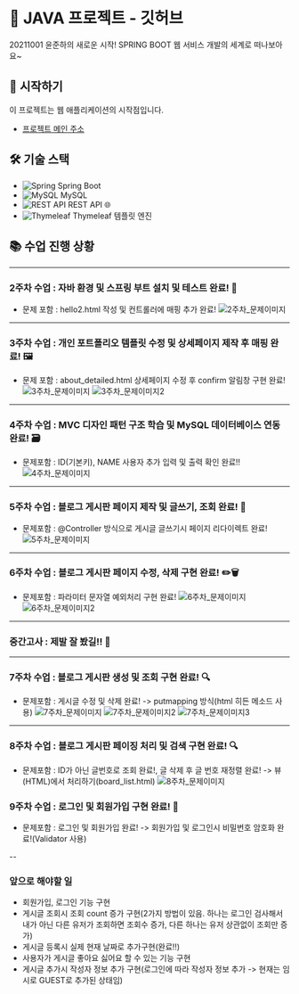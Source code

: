 # 🌱 JAVA 프로젝트 - 깃허브

20211001 윤준하의 새로운 시작! SPRING BOOT 웹 서비스 개발의 세계로 떠나보아요~

## 🚀 시작하기

이 프로젝트는 웹 애플리케이션의 시작점입니다.

- [프로젝트 메인 주소](https://github.com/YJlang/JAVAWEB2)

## 🛠 기술 스택

- ![Spring](https://img.shields.io/badge/-Spring-6DB33F?style=flat-square&logo=spring&logoColor=white) Spring Boot
- ![MySQL](https://img.shields.io/badge/-MySQL-4479A1?style=flat-square&logo=mysql&logoColor=white) MySQL
- ![REST API](https://img.shields.io/badge/-REST%20API-FF6C37?style=flat-square&logo=postman&logoColor=white) REST API 🌐
- ![Thymeleaf](https://img.shields.io/badge/-Thymeleaf-005F0F?style=flat-square&logo=thymeleaf&logoColor=white) Thymeleaf 템플릿 엔진

## 📚 수업 진행 상황

---

### 2주차 수업 : 자바 환경 및 스프링 부트 설치 및 테스트 완료! 🎉
- 문제 포함 : hello2.html 작성 및 컨트롤러에 매핑 추가 완료!
![2주차_문제이미지](image-3.png)

---

### 3주차 수업 : 개인 포트폴리오 템플릿 수정 및 상세페이지 제작 후 매핑 완료! 🖼
- 문제 포함 : about_detailed.html 상세페이지 수정 후 confirm 알림창 구현 완료!
![3주차_문제이미지](image-1.png)
![3주차_문제이미지2](image-2.png)

---

### 4주차 수업 : MVC 디자인 패턴 구조 학습 및 MySQL 데이터베이스 연동 완료! 🗃
- 문제포함 : ID(기본키), NAME 사용자 추가 입력 및 출력 확인 완료!!
![4주차_문제이미지](image.png)

---

### 5주차 수업 : 블로그 게시판 페이지 제작 및 글쓰기, 조회 완료! 📝
- 문제포함 : @Controller 방식으로 게시글 글쓰기시 페이지 리다이렉트 완료!
![5주차_문제이미지](image-5.png)

---

### 6주차 수업 : 블로그 게시판 페이지 수정, 삭제 구현 완료! ✏️🗑
- 문제포함 : 파라미터 문자열 예외처리 구현 완료!
![6주차_문제이미지](image-4.png)
![6주차_문제이미지2](image-6.png)

---

### 중간고사 : 제발 잘 봤길!! 🤞

---

### 7주차 수업 : 블로그 게시판 생성 및 조회 구현 완료! 🔍
- 문제포함 : 게시글 수정 및 삭제 완료! -> putmapping 방식(html 히든 메소드 사용)
![7주차_문제이미지](image-7.png)
![7주차_문제이미지2](image-8.png)
![7주차_문제이미지3](image-9.png)

---

### 8주차 수업 : 블로그 게시판 페이징 처리 및 검색 구현 완료! 🔍
- 문제포함 : ID가 아닌 글번호로 조회 완료!, 글 삭제 후 글 번호 재정렬 완료! -> 뷰(HTML)에서 처리하기(board_list.html)
![8주차_문제이미지](image-10.png)

### 9주차 수업 : 로그인 및 회원가입 구현 완료! 🔑
- 문제포함 : 로그인 및 회원가입 완료! -> 회원가입 및 로그인시 비밀번호 암호화 완료!(Validator 사용)

--

### 앞으로 해야할 일
- 회원가입, 로그인 기능 구현
- 게시글 조회시 조회 count 증가 구현(2가지 방법이 있음. 하나는 로그인 검사해서 내가 아닌 다른 유저가 조회하면 조회수 증가, 다른 하나는 유저 상관없이 조회만 증가)
- 게시글 등록시 실제 현재 날짜로 추가구현(완료!!)
- 사용자가 게시글 좋아요 싫어요 할 수 있는 기능 구현
- 게시글 추가시 작성자 정보 추가 구현(로그인에 따라 작성자 정보 추가 -> 현재는 임시로 GUEST로 추가된 상태임)
